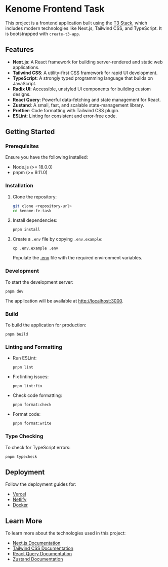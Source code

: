 # Kenome Frontend Task

This project is a frontend application built using the [T3 Stack](https://create.t3.gg/), which includes modern technologies like Next.js, Tailwind CSS, and TypeScript. It is bootstrapped with `create-t3-app`.

## Features

- **Next.js**: A React framework for building server-rendered and static web applications.
- **Tailwind CSS**: A utility-first CSS framework for rapid UI development.
- **TypeScript**: A strongly typed programming language that builds on JavaScript.
- **Radix UI**: Accessible, unstyled UI components for building custom designs.
- **React Query**: Powerful data-fetching and state management for React.
- **Zustand**: A small, fast, and scalable state-management library.
- **Prettier**: Code formatting with Tailwind CSS plugin.
- **ESLint**: Linting for consistent and error-free code.

## Getting Started

### Prerequisites

Ensure you have the following installed:

- Node.js (>= 18.0.0)
- pnpm (>= 9.11.0)

### Installation

1. Clone the repository:

   ```bash
   git clone <repository-url>
   cd kenome-fe-task
   ```
2. Install dependencies:

   ```
   pnpm install
   ```
3. Create a `.env` file by copying `.env.example`:

   ```
   cp .env.example .env
   ```

   Populate the [.env](vscode-file://vscode-app/Applications/Visual%20Studio%20Code.app/Contents/Resources/app/out/vs/code/electron-sandbox/workbench/workbench.html) file with the required environment variables.

### Development

To start the development server:

```
pnpm dev
```

The application will be available at [http://localhost:3000](vscode-file://vscode-app/Applications/Visual%20Studio%20Code.app/Contents/Resources/app/out/vs/code/electron-sandbox/workbench/workbench.html).

### Build

To build the application for production:

```
pnpm build
```

### Linting and Formatting

* Run ESLint:

  ```
  pnpm lint
  ```
* Fix linting issues:

  ```
  pnpm lint:fix
  ```
* Check code formatting:

  ```
  pnpm format:check
  ```
* Format code:

  ```
  pnpm format:write
  ```

### Type Checking

To check for TypeScript errors:

```
pnpm typecheck
```

## Deployment

Follow the deployment guides for:

* [Vercel](https://create.t3.gg/en/deployment/vercel)
* [Netlify](https://create.t3.gg/en/deployment/netlify)
* [Docker](https://create.t3.gg/en/deployment/docker)

## Learn More

To learn more about the technologies used in this project:

* [Next.js Documentation](https://nextjs.org/docs)
* [Tailwind CSS Documentation](https://tailwindcss.com/docs)
* [React Query Documentation](https://tanstack.com/query/latest/docs/react)
* [Zustand Documentation](https://docs.pmnd.rs/zustand/getting-started/introduction)
